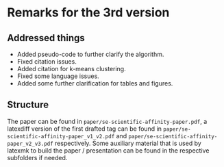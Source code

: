 # Remarks for the 3rd version

## Addressed things

 * Added pseudo-code to further clarify the algorithm.
 * Fixed citation issues.
 * Added citation for k-means clustering.
 * Fixed some language issues.
 * Added some further clarification for tables and figures.

## Structure

The paper can be found in `paper/se-scientific-affinity-paper.pdf`, a latexdiff version of the first drafted tag can be found in `paper/se-scientific-affinity-paper_v1_v2.pdf` and `paper/se-scientific-affinity-paper_v2_v3.pdf` respectively.
Some auxiliary material that is used by latexmk to build the paper / presentation can be found in the respective subfolders if needed.

